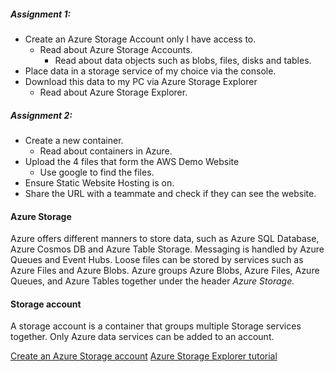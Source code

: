 ##### Assignment 1:
* Create an Azure Storage Account only I have access to.
	* Read about Azure Storage Accounts.
		* Read about data objects such as blobs, files, disks and tables.
* Place data in a storage service of my choice via the console.
* Download this data to my PC via Azure Storage Explorer
	* Read about Azure Storage Explorer.

##### Assignment 2:
* Create a new container.
	* Read about containers in Azure.
* Upload the 4 files that form the AWS Demo Website
	* Use google to find the files.
* Ensure Static Website Hosting is on.
* Share the URL with a teammate and check if they can see the website.


#### Azure Storage
Azure offers different manners to store data, such as Azure SQL Database, Azure Cosmos DB and Azure Table Storage. Messaging is handled by Azure Queues and Event Hubs. Loose files can be stored by services such as Azure Files and Azure Blobs. Azure groups Azure Blobs, Azure Files, Azure Queues, and Azure Tables together under the header *Azure Storage.*

#### Storage account
A storage account is a container that groups multiple Storage services together. Only Azure data services can be added to an account. 


[Create an Azure Storage account](https://learn.microsoft.com/en-us/training/modules/create-azure-storage-account/)
[Azure Storage Explorer tutorial](https://learn.microsoft.com/en-us/training/modules/upload-download-and-manage-data-with-azure-storage-explorer/)
